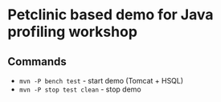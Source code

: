 Petclinic based demo for Java profiling workshop
================================================

Commands
--------

 - `mvn -P bench test` - start demo (Tomcat + HSQL)
 - `mvn -P stop test clean` - stop demo